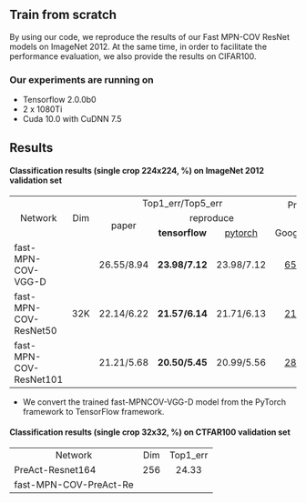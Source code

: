 ## Train from scratch
By using our code, we reproduce the results of our Fast MPN-COV ResNet models on ImageNet 2012. At the same time, in order to facilitate the performance evaluation, we also provide the results on CIFAR100.

### Our experiments are running on
 * Tensorflow 2.0.0b0<br>
 * 2 x 1080Ti<br>
 * Cuda 10.0 with CuDNN 7.5<br>
 
## Results
#### Classification results (single crop 224x224, %) on **ImageNet 2012** validation set
<table>
<tr>                                      
    <td rowspan="3" align='center'>Network</strong></td>
    <td rowspan="3" align='center'>Dim</td>
    <td colspan="3" align='center'>Top1_err/Top5_err</td>
    <td colspan="2" rowspan="2" align='center'>Pre-trained models<br>(tensorflow)</td>
</tr>
<tr>
    <td rowspan="2" align='center'>paper</td>
    <td colspan="2" align='center'>reproduce</td>
</tr>
<tr>
    <td align='center'><strong>tensorflow</strong></td>
    <td align='center'><a href="https://github.com/jiangtaoxie/fast-MPN-COV" title="标题">pytorch</a></td>
    <td align='center'>GoogleDrive</td>
    <td align='center'>BaiduDrive</td>
</tr>
<tr>
    <td>fast-MPN-COV-VGG-D</td>
    <td rowspan="3" align='center'> 32K</td>
    <td align='center'>26.55/8.94</td>
    <td align='center'><strong>23.98/7.12</strong></td>
    <td align='center'>23.98/7.12</td>
    <td align='center'><a href="https://drive.google.com/open?id=19c8ei0FdeRMfeITBApvrjsV49lp1-2ss" title="标题">650.4M</a></td>
    <td align='center'><a href="https://pan.baidu.com/s/13u1nih7bC1b4Mgn9APYxBA" title="标题">650.4M</a></td>
</tr>
<tr>
    <td>fast-MPN-COV-ResNet50</td>
    <td align='center'>22.14/6.22</td>
    <td align='center'><strong>21.57/6.14</strong></td>
    <td align='center'>21.71/6.13</td>
    <td align='center'><a href="https://drive.google.com/file/d/1kXi3PGixfn7QZaxtLK2DkiZ6h-zoGpfq/view?usp=sharing" title="标题">217.3M</a></td>
    <td align='center'><a href="https://pan.baidu.com/s/109VXo2XYyI2gvcHL9Xlv9g" title="标题">217.3M</a></td>
</tr>
<tr>
    <td>fast-MPN-COV-ResNet101</td>
    <td align='center'>21.21/5.68</td>
    <td align='center'><strong>20.50/5.45</strong></td>
    <td align='center'>20.99/5.56</td>
    <td align='center'><a href="https://drive.google.com/file/d/1RFdw2oEZLe03SCDFanwQKHUY13OeEzp0/view" title="标题">289.9M</a></td>
    <td align='center'><a href="https://pan.baidu.com/s/1fj0-vukSbRz1ihTDtAbUdA" title="标题">289.9M</a></td>
</tr>

</table>

* We convert the trained fast-MPNCOV-VGG-D model from the PyTorch framework to TensorFlow framework.
#### Classification results (single crop 32x32, %) on **CTFAR100** validation set
<table>
<tr>                                      
    <td align='center'>Network</strong></td>
    <td align='center'>Dim</td>
    <td align='center'>Top1_err</td>
</tr>
<tr>
    <td>PreAct-Resnet164</td>
    <td align='center'>256</td>
    <td align='center'>24.33</td>
</tr>
<tr>
    <td>fast-MPN-COV-PreAct-Re